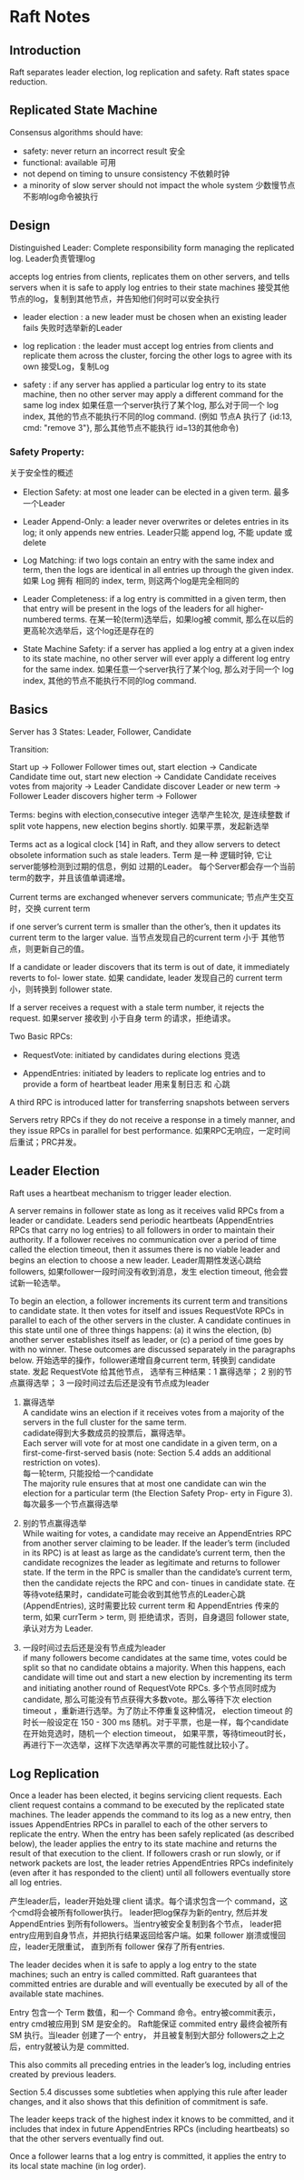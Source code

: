# Raft Notes

## Introduction

Raft separates leader election, log replication and safety.
Raft states space reduction.

## Replicated State Machine

Consensus algorithms should have:
- safety: never return an incorrect result 安全
- functional: available 可用
- not depend on timing to unsure consistency 不依赖时钟
- a minority of slow server should not impact the whole system 少数慢节点不影响log命令被执行

## Design 

Distinguished Leader: Complete responsibility form managing the replicated log.
Leader负责管理log

accepts log entries from clients, replicates them on other servers, and tells servers when it is safe to apply log entries to their state machines
接受其他节点的log，复制到其他节点，并告知他们何时可以安全执行

- leader election : a new leader must be chosen when an existing leader fails
失败时选举新的Leader

- log replication : the leader must accept log entries from clients and replicate them across the cluster, forcing the other logs to agree with its own
接受Log，复制Log

- safety : if any server has applied a particular log entry to its state machine, then no other server may apply a different command for the same log index
如果任意一个server执行了某个log, 那么对于同一个 log index, 其他的节点不能执行不同的log command. 
(例如 节点A 执行了 {id:13, cmd: "remove 3"}, 那么其他节点不能执行 id=13的其他命令)


### Safety Property:
关于安全性的概述

- Election Safety: at most one leader can be elected in a given term.
最多一个Leader

- Leader Append-Only: a leader never overwrites or deletes entries in its log; it only appends new entries.
Leader只能 append log, 不能 update 或 delete

- Log Matching: if two logs contain an entry with the same index and term, then the logs are identical in all entries up through the given index.
如果 Log 拥有 相同的 index, term, 则这两个log是完全相同的

- Leader Completeness: if a log entry is committed in a given term, then that entry will be present in the logs of the leaders for all higher-numbered terms.
在某一轮(term)选举后，如果log被 commit, 那么在以后的更高轮次选举后，这个log还是存在的

- State Machine Safety: if a server has applied a log entry at a given index to its state machine, no other server will ever apply a different log entry for the same index.
如果任意一个server执行了某个log, 那么对于同一个 log index, 其他的节点不能执行不同的log command. 


## Basics

Server has 3 States: Leader, Follower, Candidate

Transition:

Start up -> Follower 
Follower times out, start election -> Candicate
Candidate time out, start new election -> Candidate
Candidate receives votes from majority -> Leader
Candidate discover Leader or new term -> Follower
Leader discovers higher term -> Follower

Terms:
begins with election,consecutive integer 选举产生轮次, 是连续整数
if split vote happens, new election begins shortly. 如果平票，发起新选举

Terms act as a logical clock [14] in Raft, and they allow servers to detect obsolete information such as stale leaders.
Term 是一种 逻辑时钟, 它让server能够检测到过期的信息，例如 过期的Leader。 每个Server都会存一个当前term的数字，并且该值单调递增。

Current terms are exchanged whenever servers communicate; 
节点产生交互时，交换 current term

if one server’s current term is smaller than the other’s, then it updates its current term to the larger value. 
当节点发现自己的current term 小于 其他节点，则更新自己的值。

If a candidate or leader discovers that its term is out of date, it immediately reverts to fol- lower state. 
如果 candidate, leader 发现自己的 current term 小，则转换到 follower state.

If a server receives a request with a stale term number, it rejects the request.
如果server 接收到 小于自身 term 的请求，拒绝请求。


Two Basic RPCs:

- RequestVote:
initiated by candidates during elections 竞选

- AppendEntries:
initiated by leaders to replicate log entries and to provide a form of heartbeat
leader 用来复制日志 和 心跳

A third RPC is introduced latter for transferring snapshots between servers

Servers retry RPCs if they do not receive a response in a timely manner, and they issue RPCs in parallel for best performance.
如果RPC无响应，一定时间后重试；PRC并发。


## Leader Election

Raft uses a heartbeat mechanism to trigger leader election.

A server remains in follower state as long as it receives valid RPCs from a leader or candidate. Leaders send periodic heartbeats (AppendEntries RPCs that carry no log entries) to all followers in order to maintain their authority. If a follower receives no communication over a period of time called the election timeout, then it assumes there is no viable leader and begins an election to choose a new leader.
Leader周期性发送心跳给followers, 如果follower一段时间没有收到消息，发生 election timeout, 他会尝试新一轮选举。

To begin an election, a follower increments its current term and transitions to candidate state. It then votes for itself and issues RequestVote RPCs in parallel to each of the other servers in the cluster. A candidate continues in this state until one of three things happens: (a) it wins the election, (b) another server establishes itself as leader, or (c) a period of time goes by with no winner. These outcomes are discussed separately in the paragraphs below.
开始选举的操作，follower递增自身current term, 转换到 candidate state. 发起 RequestVote 给其他节点， 选举有三种结果：1 赢得选举； 2 别的节点赢得选举； 3 一段时间过去后还是没有节点成为leader

1. 赢得选举  
A candidate wins an election if it receives votes from a majority of the servers in the full cluster for the same term.   
cadidate得到大多数成员的投票后，赢得选举。  
Each server will vote for at most one candidate in a given term, on a first-come-first-served basis (note: Section 5.4 adds an additional restriction on votes).   
每一轮term, 只能投给一个candidate  
The majority rule ensures that at most one candidate can win the election for a particular term (the Election Safety Prop- erty in Figure 3).   
每次最多一个节点赢得选举  

2. 别的节点赢得选举  
While waiting for votes, a candidate may receive an AppendEntries RPC from another server claiming to be leader. If the leader’s term (included in its RPC) is at least as large as the candidate’s current term, then the candidate recognizes the leader as legitimate and returns to follower state. If the term in the RPC is smaller than the candidate’s current term, then the candidate rejects the RPC and con- tinues in candidate state.
在等待vote结果时，candidate可能会收到其他节点的Leader心跳(AppendEntries), 这时需要比较 current term 和 AppendEntries 传来的 term, 如果 currTerm > term, 则 拒绝请求，否则，自身退回 follower state, 承认对方为 Leader. 

3. 一段时间过去后还是没有节点成为leader  
if many followers become candidates at the same time, votes could be split so that no candidate obtains a majority. When this happens, each candidate will time out and start a new election by incrementing its term and initiating another round of RequestVote RPCs. 
多个节点同时成为candidate, 那么可能没有节点获得大多数vote。那么等待下次 election timeout ，重新进行选举。为了防止不停重复这种情况， election timeout 的时长一般设定在 150 - 300 ms 随机。对于平票，也是一样，每个candidate在开始竞选时，随机一个 election timeout， 如果平票，等待timeout时长，再进行下一次选举，这样下次选举再次平票的可能性就比较小了。


## Log Replication

Once a leader has been elected, it begins servicing client requests. Each client request contains a command to be executed by the replicated state machines. The leader appends the command to its log as a new entry, then issues AppendEntries RPCs in parallel to each of the other servers to replicate the entry. 
When the entry has been safely replicated (as described below), the leader applies the entry to its state machine and returns the result of that execution to the client. If followers crash or run slowly, or if network packets are lost, the leader retries AppendEntries RPCs indefinitely (even after it has responded to the client) until all followers eventually store all log entries.

产生leader后，leader开始处理 client 请求。每个请求包含一个 command，这个cmd将会被所有follower执行。 leader把log保存为新的entry, 然后并发 AppendEntries 到所有followers。当entry被安全复制到各个节点， leader把entry应用到自身节点，并把执行结果返回给客户端。如果 follower 崩溃或慢回应，leader无限重试， 直到所有 follower 保存了所有entries.

The leader decides when it is safe to apply a log entry to the state machines; such an entry is called committed. 
Raft guarantees that committed entries are durable and will eventually be executed by all of the available state machines. 

Entry 包含一个 Term 数值，和一个 Command 命令。entry被commit表示， entry cmd被应用到 SM 是安全的。 
Raft能保证 commited entry 最终会被所有 SM 执行。当leader 创建了一个 entry， 并且被复制到大部分 followers之上之后，entry就被认为是 committed.


This also commits all preceding entries in the leader’s log, including entries created by previous leaders. 



Section 5.4 discusses some subtleties when applying this rule after leader changes, and it also shows that this definition of commitment is safe.

The leader keeps track of the highest index it knows to be committed, and it includes that index in future AppendEntries RPCs (including heartbeats) so that the other servers eventually find out. 

Once a follower learns that a log entry is committed, it applies the entry to its local state machine (in log order).












